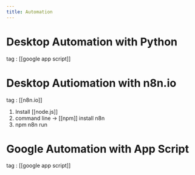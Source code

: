 ```yaml
---
title: Automation
---
```


# Desktop Automation with Python
tag : [[google app script]]

# Desktop Autiomation with n8n.io
tag : [[n8n.io]]
1. Install [[node.js]] 
2. command line -> [[npm]] install n8n
3. npm n8n run

# Google Automation with App Script
tag : [[google app script]]

